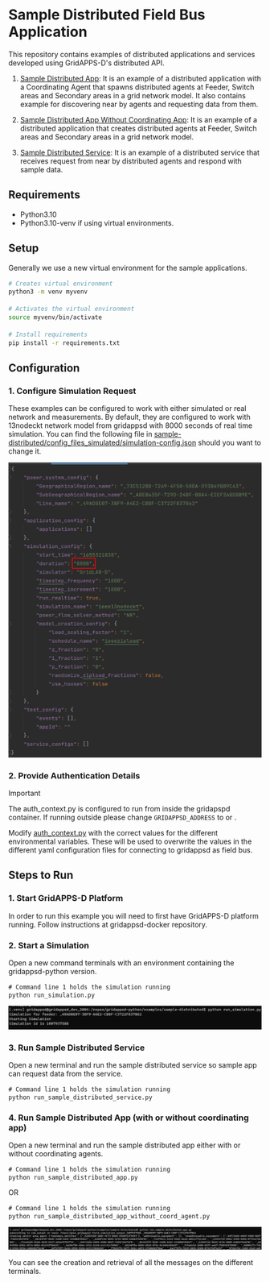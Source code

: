 # Sample Distributed Field Bus Application

This repository contains examples of distributed applications and services developed using GridAPPS-D's distributed API.

1. [Sample Distributed App](https://github.com/GRIDAPPSD/gridappsd-sample-distributed-app/blob/after_test/run_sample_distributed_app.py):
   It is an example of a distributed application with a Coordinating Agent that spawns distributed agents at Feeder, Switch areas and
   Secondary areas in a grid network model. It also contains example for discovering near by agents and requesting data from them.

2. [Sample Distributed App Without Coordinating App](<https://github.com/GRIDAPPSD/gridappsd-sample-distributed-app/blob/after_test/run_sample_distributed_app_without_coord_agent.py>):
   It is an example of a distributed application that creates distributed agents at Feeder, Switch areas and Secondary areas in a grid network model.

3. [Sample Distributed Service](https://github.com/GRIDAPPSD/gridappsd-sample-distributed-app/blob/after_test/run_sample_distributed_service.py):
   It is an example of a distributed service that receives request from near by distributed agents and respond with sample data.

## Requirements 

- Python3.10
- Python3.10-venv if using virtual environments.

## Setup

Generally we use a new virtual environment for the sample applications.  

```bash
# Creates virtual environment
python3 -m venv myvenv

# Activates the virtual environment
source myvenv/bin/activate

# Install requirements
pip install -r requirements.txt
```

## Configuration

### 1. Configure Simulation Request

These examples can be configured to work with either simulated or real network and measurements. By default, they are configured to work with 13nodeckt
network model from gridappsd with 8000 seconds of real time simulation.  You can find the following file in
[sample-distributed/config_files_simulated/simulation-config.json](config_files_simulated/simulation-config.json) should you want to change it.

![Simulation Configuration](images/ieee-13-node-sim.png)

### 2. Provide Authentication Details

> [!IMPORTANT]
> The auth_context.py is configured to run from inside the gridapspd container.  If running outside please change `GRIDAPPSD_ADDRESS` to <localhost> or <machine name>.

Modify [auth_context.py](https://github.com/GRIDAPPSD/gridappsd-sample-distributed-app/blob/after_test/auth_context.py) with the correct values for the different environmental variables.  These will be used
to overwrite the values in the different yaml configuration files for connecting to gridappsd as field bus.

## Steps to Run

### 1. Start GridAPPS-D Platform

In order to run this example you will need to first have GridAPPS-D platform running.  Follow instructions at gridappsd-docker repository.

### 2. Start a Simulation

Open a new command terminals with an environment containing the gridappsd-python version.

```commandline
# Command line 1 holds the simulation running
python run_simulation.py
```

![Run Simulation Output](images/run-simulation-output.png)

### 3. Run Sample Distributed Service

Open a new terminal and run the sample distributed service so sample app can request data from the service.

```commandline
# Command line 1 holds the simulation running
python run_sample_distributed_service.py
```

### 4. Run Sample Distributed App (with or without coordinating app)

Open a new terminal and run the sample distributed app either with or without coordinating agents.

```commandline
# Command line 1 holds the simulation running
python run_sample_distributed_app.py
```

OR

```commandline
# Command line 1 holds the simulation running
python run_sample_distributed_app_without_coord_agent.py
```

![Run Distributed App](images/run-distributed-app.png)

You can see the creation and retrieval of all the messages on the different terminals.
